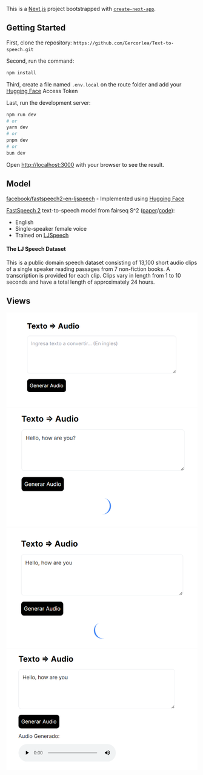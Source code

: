 This is a [Next.js](https://nextjs.org/) project bootstrapped with [`create-next-app`](https://github.com/vercel/next.js/tree/canary/packages/create-next-app).

## Getting Started

First, clone the repository:
`https://github.com/Gercorlea/Text-to-speech.git`

Second, run the command:
```bash
npm install
```

Third, create a file named `.env.local` on the route folder and add your [Hugging Face](https://huggingface.co/settings/tokens) Access Token

Last, run the development server:

```bash
npm run dev
# or
yarn dev
# or
pnpm dev
# or
bun dev
```

Open [http://localhost:3000](http://localhost:3000) with your browser to see the result.

## Model

[facebook/fastspeech2-en-ljspeech](https://huggingface.co/facebook/fastspeech2-en-ljspeech) - Implemented using [Hugging Face](https://huggingface.co/)

[FastSpeech 2](https://arxiv.org/abs/2006.04558) text-to-speech model from fairseq S^2 ([paper](https://arxiv.org/abs/2109.06912)/[code](https://github.com/pytorch/fairseq/tree/main/examples/speech_synthesis)):
- English
- Single-speaker female voice
- Trained on [LJSpeech](https://keithito.com/LJ-Speech-Dataset/)

#### The LJ Speech Dataset

This is a public domain speech dataset consisting of 13,100 short audio clips of a single speaker reading passages from 7 non-fiction books. A transcription is provided for each clip. Clips vary in length from 1 to 10 seconds and have a total length of approximately 24 hours.

## Views
![View Before Converting](https://github.com/Gercorlea/Text-to-speech/blob/master/public/ViewBefore.png?raw=true)
![View While Loading](https://github.com/Gercorlea/Text-to-speech/blob/master/public/ViewLoading.png?raw=true)
![View While Loading 2](https://github.com/Gercorlea/Text-to-speech/blob/master/public/ViewLoading2.png?raw=true)
![View After Converting](https://github.com/Gercorlea/Text-to-speech/blob/master/public/ViewAfter.png?raw=true)
